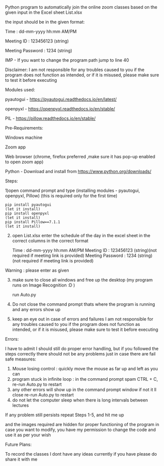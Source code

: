 Python program to automatically join the online zoom classes 
based on the given input in the Excel sheet List.xlsx

the input should be in the given format:

Time : dd-mm-yyyy hh:mm AM/PM

Meeting ID : 123456123 (string)

Meeting Password : 1234 (string)

IMP - If you want to change the program path jump to line 40

Disclaimer:
I am not responsible for any troubles caused to you
if the program does not function as intended, or if it is misused,
please make sure to test it before executing

Modules used:

pyautogui - https://pyautogui.readthedocs.io/en/latest/

openpyxl - https://openpyxl.readthedocs.io/en/stable/

PIL - https://pillow.readthedocs.io/en/stable/


Pre-Requirements:

Windows machine

Zoom app

Web browser (chrome, firefox preferred ,make sure it has pop-up enabled to open zoom app)

Python - Download and install from https://www.python.org/downloads/

Steps:

1)open command prompt and type (installing modules - pyautogui, openpyxl, Pillow) (this is required only for the first time)

	pip install pyautogui
	(let it install)
	pip install openpyxl
	(let it install)
	pip install Pillow==7.1.1
	(let it install)


2) open List.xlsx
enter the schedule of the day in the excel sheet
 in the correct columns in the correct format
 
	Time : dd-mm-yyyy hh:mm AM/PM
	Meeting ID : 123456123 (string)(not required if meeting link is provided)
	Meeting Password : 1234 (string)(not required if meeting link is provided)

Warning : please enter as given

3) make sure to close all windows and free up the desktop
(my program runs on Image Recognition :D )

	run Auto.py
	
4) Do not close the command prompt thats where the program is running 
	and any errors show up
5) keep an eye out in case of errors and failures
	I am not responsible for any troubles caused to you
	if the program does not function as intended, or if it is misused,
	please make sure to test it before executing
	
Errors:

I have to admit I should still do proper error handling, but if you followed the steps 
correctly there should not be any problems
just in case there are fail safe measures:

1) Mouse losing control : quickly move the mouse as far up and left as you can
2) program stuck in infinite loop : in the command prompt spam CTRL + C, re-run Auto.py to restart
3) any other errors will show up in the command prompt window if not it ll close re-run Auto.py to restart
4) do not let the computer sleep when there is long intervals between lectures

If any problem still persists repeat Steps 1-5, and hit me up

and the images required are hidden for proper functioning of the program in case you want to modify,
you have my permission to change the code and use it as per your wish

Future Plans:

To record the classes I dont have any ideas currently if you have please do share it with me
